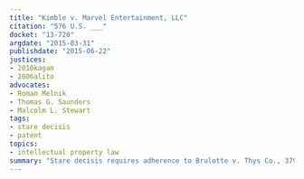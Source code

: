 ```yaml
---
title: "Kimble v. Marvel Entertainment, LLC"
citation: "576 U.S. ___"
docket: "13-720"
argdate: "2015-03-31"
publishdate: "2015-06-22"
justices:
- 2010kagan
- 2006alito
advocates:
- Roman Melnik
- Thomas G. Saunders
- Malcolm L. Stewart
tags:
- stare decisis
- patent
topics:
- intellectual property law
summary: "Stare decisis requires adherence to Brulotte v. Thys Co., 379 U.S. 29, in which the Court held that a patentee cannot continue to receive royalties for sales made after his patent expires."
---
```


